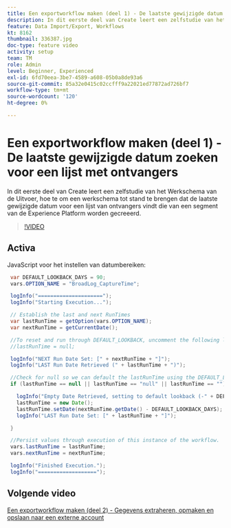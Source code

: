 ```yaml
---
title: Een exportworkflow maken (deel 1) - De laatste gewijzigde datum zoeken voor een lijst met ontvangers
description: In dit eerste deel van Create leert een zelfstudie van het Werkschema van de Uitvoer, hoe te om een werkschema tot stand te brengen dat de laatste gewijzigde datum voor een lijst van ontvangers vindt die van een segment van de Experience Platform worden gecreeerd.
feature: Data Import/Export, Workflows
kt: 8162
thumbnail: 336387.jpg
doc-type: feature video
activity: setup
team: TM
role: Admin
level: Beginner, Experienced
exl-id: 6fd70eea-3be7-4589-a608-05b0a8de93a6
source-git-commit: 85a32e0415c02ccfff9a22021ed77872ad726bf7
workflow-type: tm+mt
source-wordcount: '120'
ht-degree: 0%

---
```


# Een exportworkflow maken (deel 1) - De laatste gewijzigde datum zoeken voor een lijst met ontvangers

In dit eerste deel van Create leert een zelfstudie van het Werkschema van de Uitvoer, hoe te om een werkschema tot stand te brengen dat de laatste gewijzigde datum voor een lijst van ontvangers vindt die van een segment van de Experience Platform worden gecreeerd.

>[!VIDEO](https://video.tv.adobe.com/v/336387?quality=12)

## Activa

JavaScript voor het instellen van datumbereiken:

```java
 var DEFAULT_LOOKBACK_DAYS = 90;
 vars.OPTION_NAME = "BroadLog_CaptureTime";

 logInfo("=====================");
 logInfo("Starting Execution...");

 // Establish the last and next RunTimes
 var lastRunTime = getOption(vars.OPTION_NAME);
 var nextRunTime = getCurrentDate();

 //To reset and run through DEFAULT_LOOKBACK, uncomment the following line.
 //lastRunTime = null;

 logInfo("NEXT Run Date Set: [" + nextRunTime + "]");
 logInfo("LAST Run Date Retrieved (" + lastRunTime + ")");

 //Check for null so we can default the lastRunTime using the DEFAULT_LOOKBACK 
 if (lastRunTime == null || lastRunTime == "null" || lastRunTime == "") {

   logInfo("Empty Date Retrieved, setting to default lookback (-" + DEFAULT_LOOKBACK_DAYS + " days)");
   lastRunTime = new Date();
   lastRunTime.setDate(nextRunTime.getDate() - DEFAULT_LOOKBACK_DAYS);
   logInfo("LAST Run Date Set: [" + lastRunTime + "]");

 } 

 //Persist values through execution of this instance of the workflow.
 vars.lastRunTime = lastRunTime;
 vars.nextRunTime = nextRunTime;

 logInfo("Finished Execution.");
 logInfo("===================");
```

## Volgende video

[Een exportworkflow maken (deel 2) - Gegevens extraheren, opmaken en opslaan naar een externe account](extract-format-save-data-to-external-account.md)
